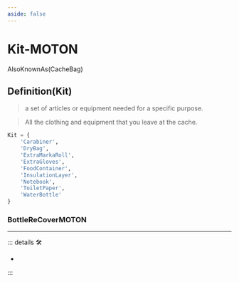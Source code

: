 ```yaml
---
aside: false
---
```

# Kit-MOTON

AlsoKnownAs(CacheBag)

## Definition(Kit)
>
> a set of articles or equipment needed for a specific purpose.

> All the clothing and equipment that you leave at the cache.

```py
Kit = {
    'Carabiner',
    'DryBag',
    'ExtraMarkaRoll',
    'ExtraGloves',
    'FoodContainer',
    'InsulationLayer',
    'Notebook',
    'ToiletPaper',
    'WaterBottle'
}
```

### BottleReCoverMOTON

---

<!-- =================================================== -->
<!-- =================================================== -->
<!-- =================================================== -->
<!-- =================================================== -->
<!-- =================================================== -->
::: details 🛠

-

:::
